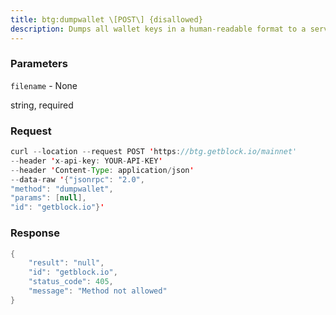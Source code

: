 ```yaml
---
title: btg:dumpwallet \[POST\] {disallowed}
description: Dumps all wallet keys in a human-readable format to a server-side file.This does not allow overwriting existing files.Imported scripts are included in the dumpfile, but corresponding BIP173addresses, etc. may not be added automatically by importwallet.Note that if your wallet contains keys which are not derived from yourHD seed (e.g. imported keys), these are not covered by only backing upthe seed itself, and must be backed up too (e.g. ensure you back up thewhole dumpfile).
---
```


### Parameters


`filename` - None

string, required

### Request

``` java
curl --location --request POST 'https://btg.getblock.io/mainnet' 
--header 'x-api-key: YOUR-API-KEY' 
--header 'Content-Type: application/json' 
--data-raw '{"jsonrpc": "2.0",
"method": "dumpwallet",
"params": [null],
"id": "getblock.io"}'
```

###  Response

``` java
{
    "result": "null",
    "id": "getblock.io",
    "status_code": 405,
    "message": "Method not allowed"
}
```

